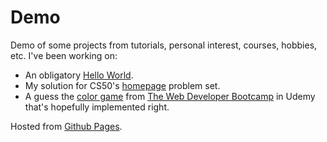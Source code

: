 # Demo
Demo of some projects from tutorials, personal interest, courses, hobbies, etc. I've been working on:

- An obligatory [Hello World](https://romadvincula.github.io/demo/hello/).
- My solution for CS50's [homepage](https://romadvincula.github.io/demo/cs50/homepage/) problem set.
- A guess the [color game](https://romadvincula.github.io/demo/colorgame/) from [The Web Developer Bootcamp](https://www.udemy.com/course/the-web-developer-bootcamp/) in Udemy that's hopefully implemented right. 


Hosted from [Github Pages](https://pages.github.com/).
